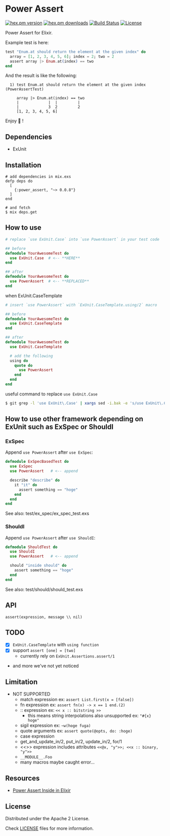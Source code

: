 # Power Assert

[![hex.pm version](https://img.shields.io/hexpm/v/power_assert.svg)](https://hex.pm/packages/power_assert) [![hex.pm downloads](https://img.shields.io/hexpm/dt/power_assert.svg)](https://hex.pm/packages/power_assert) [![Build Status](https://travis-ci.org/ma2gedev/power_assert_ex.svg?branch=master)](https://travis-ci.org/ma2gedev/power_assert_ex) [![License](https://img.shields.io/hexpm/l/power_assert.svg)](http://www.apache.org/licenses/LICENSE-2.0)

Power Assert for Elixir.

Example test is here:

```elixir
test "Enum.at should return the element at the given index" do
  array = [1, 2, 3, 4, 5, 6]; index = 2; two = 2
  assert array |> Enum.at(index) == two
end
```

And the result is like the following:

```
  1) test Enum.at should return the element at the given index (PowerAssertTest)

     array |> Enum.at(index) == two
     |             |  |         |
     |             3  2         2
     [1, 2, 3, 4, 5, 6]
```

Enjoy :muscle: !

## Dependencies

- ExUnit

## Installation

```
# add dependencies in mix.exs
defp deps do
  [
    {:power_assert, "~> 0.0.8"}
  ]
end

# and fetch
$ mix deps.get
```

## How to use

```elixir
# replace `use ExUnit.Case` into `use PowerAssert` in your test code

## before
defmodule YourAwesomeTest do
  use ExUnit.Case  # <-- **HERE**
end

## after
defmodule YourAwesomeTest do
  use PowerAssert  # <-- **REPLACED**
end
```

when ExUnit.CaseTemplate

```elixir
# insert `use PowerAssert` with `ExUnit.CaseTemplate.using/2` macro

## before
defmodule YourAwesomeTest do
  use ExUnit.CaseTemplate
end

## after
defmodule YourAwesomeTest do
  use ExUnit.CaseTemplate

  # add the following
  using do
    quote do
      use PowerAssert
    end
  end
end
```

useful command to replace `use ExUnit.Case`

```bash
$ git grep -l 'use ExUnit\.Case' | xargs sed -i.bak -e 's/use ExUnit\.Case/use PowerAssert/g'
```

## How to use other framework depending on ExUnit such as ExSpec or ShouldI

### ExSpec

Append `use PowerAssert` after `use ExSpec`:

```elixir
defmodule ExSpecBasedTest do
  use ExSpec
  use PowerAssert   # <-- append

  describe "describe" do
    it "it" do
      assert something == "hoge"
    end
  end
end
```

See also: test/ex_spec/ex_spec_test.exs

### ShouldI

Append `use PowerAssert` after `use ShouldI`:

```elixir
defmodule ShouldTest do
  use ShouldI
  use PowerAssert   # <-- append

  should "inside should" do
    assert something == "hoge"
  end
end
```

See also: test/should/should_test.exs

## API

```
assert(expression, message \\ nil)
```

## TODO

- [x] `ExUnit.CaseTemplate` with `using function`
- [x] support `assert [one] = [two]`
  - currently rely on `ExUnit.Assertions.assert/1`
- and more we've not yet noticed

## Limitation

- NOT SUPPORTED
  - match expression ex: `assert List.first(x = [false])`
  - fn expression ex: `assert fn(x) -> x == 1 end.(2)`
  - :: expression ex: `<< x :: bitstring >>`
    - this means string interpolations also unsupported ex: `"#{x} hoge"`
  - sigil expression ex: `~w(hoge fuga)`
  - quote arguments ex: `assert quote(@opts, do: :hoge)`
  - case expression
  - get_and_update_in/2, put_in/2, update_in/2, for/1
  - <<>> expression includes attributes `<<@x, "y">>; <<x :: binary, "y">>`
  - `__MODULE__.Foo`
  - many macros maybe caught error...

## Resources

- [Power Assert Inside in Elixir](https://speakerdeck.com/ma2gedev/power-assert-inside-in-elixir)

## License

Distributed under the Apache 2 License.

Check [LICENSE](LICENSE) files for more information.

